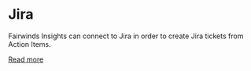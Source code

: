 # Jira
Fairwinds Insights can connect to Jira in order to create Jira tickets
from Action Items.

[Read more](/run/agent/action-items#ticketing-integrations)

